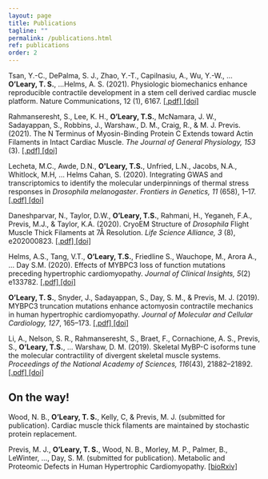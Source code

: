 ```yaml
---
layout: page
title: Publications
tagline: ""
permalink: /publications.html
ref: publications
order: 2
---
```


<div class="a">

<p>Tsan, Y.-C., DePalma, S. J., Zhao, Y.-T., Capilnasiu, A., Wu, Y.-W., … <b>O’Leary, T. S.</b>, ...Helms, A. S. (2021). Physiologic biomechanics enhance reproducible contractile development in a stem cell derived cardiac muscle platform. Nature Communications, 12 (1), 6167. <a href="publications/tsan_et_al_2021.pdf" target="_blank"> [.pdf] </a><a href="https://doi.org/10.1038/s41467-021-26496-1" target="_blank"> [doi] </a></p>

<p>Rahmanseresht, S., Lee, K. H.,  <b>O’Leary, T.S.</b>, McNamara,  J. W., Sadayappan, S.,  Robbins, J., Warshaw., D. M., Craig, R., & M. J. Previs. (2021). The N Terminus of Myosin-Binding Protein C Extends toward Actin Filaments in Intact Cardiac Muscle. <i>The Journal of General Physiology, 153</i> (3). <a href="publications/sheema_et_al_2021.pdf" target="_blank"> [.pdf] </a><a href="http://dx.doi.org/10.1085/jgp.202012726" target="_blank"> [doi] </a></p>

<p>Lecheta, M.C., Awde, D.N., <b>O'Leary, T.S.</b>, Unfried, L.N., Jacobs, N.A., Whitlock, M.H, ... Helms Cahan, S. (2020). Integrating GWAS and transcriptomics to identify the molecular underpinnings of thermal stress responses in <i>Drosophila melanogaster</i>. <i>Frontiers in Genetics, 11</i> (658), 1–17. <a href="publications/lecheta_et_al_2020.pdf" target="_blank"> [.pdf] </a><a href="http://dx.doi.org/10.3389/fgene.2020.00658" target="_blank"> [doi] </a></p>

<p>Daneshparvar, N., Taylor, D.W., <b>O’Leary, T.S.</b>, Rahmani, H., Yeganeh, F.A., Previs, M.J., & Taylor, K.A. (2020). CryoEM Structure of <i>Drosophila</i> Flight Muscle Thick Filaments at 7Å Resolution. <i>Life Science Alliance, 3</i> (8), e202000823. <a href="publications/daneshparvar_et_al_2020.pdf" target="_blank"> [.pdf] </a><a href="http://dx.doi.org/10.26508/lsa.202000823" target="_blank"> [doi] </a></p>

<p>Helms, A.S., Tang, V.T., <b>O’Leary, T.S.</b>, Friedline S., Wauchope, M., Arora A.,  … Day S.M. (2020). Effects of MYBPC3 loss of function mutations preceding hypertrophic cardiomyopathy. <i>Journal of Clinical Insights, 5</i>(2) e133782. <a href="publications/helms_et_al_2020.pdf" target="_blank"> [.pdf] </a><a href="http://dx.doi.org/10.1172/jci.insight.133782" target="_blank"> [doi] </a></p>

<p><b>O’Leary, T. S.</b>, Snyder, J., Sadayappan, S., Day, S. M., & Previs, M. J. (2019). MYBPC3 truncation mutations enhance actomyosin contractile mechanics in human hypertrophic cardiomyopathy. <i>Journal of Molecular and Cellular Cardiology, 127</i>, 165–173. <a href="publications/oleary_et_al_2019.pdf" target="_blank"> [.pdf] </a><a href="http://dx.doi.org/10.1016/j.yjmcc.2018.12.003" target="_blank"> [doi] </a></p>

<p>Li, A., Nelson, S. R., Rahmanseresht, S., Braet, F., Cornachione, A. S., Previs, S., <b>O’Leary, T.S.</b>, ... Warshaw, D. M. (2019). Skeletal MyBP-C isoforms tune the molecular contractility of divergent skeletal muscle systems. <i>Proceedings of the National Academy of Sciences, 116</i>(43), 21882–21892. <a href="publications/amy_li_pnas.pdf" target="_blank"> [.pdf] </a><a href="http://dx.doi.org/10.1016/j.yjmcc.2018.12.003" target="_blank"> [doi] </a></p>

</div>

## On the way!

<div class="a">

<p>Wood, N. B., <b>O’Leary, T. S.</b>,  Kelly, C, & Previs, M. J. (submitted for publication). Cardiac muscle thick filaments are maintained by stochastic protein replacement.</p>

<p>Previs, M. J., <b>O’Leary, T. S.</b>, Wood, N. B., Morley, M. P., Palmer, B., LeWinter, …, Day, S. M. (submitted for publication). Metabolic and Proteomic Defects in Human Hypertrophic Cardiomyopathy. <a href="https://www.biorxiv.org/content/10.1101/2021.08.18.455967v1.full" target="_blank"> [bioRxiv] </a></p>

</div>
